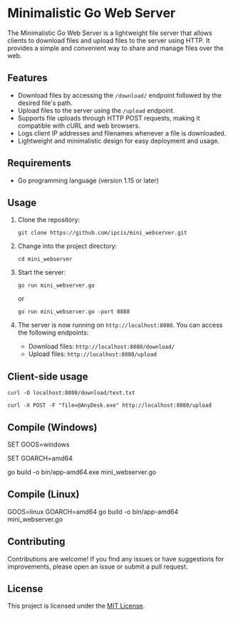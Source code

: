 
# Minimalistic Go Web Server

The Minimalistic Go Web Server is a lightweight file server that allows clients to download files and upload files to the server using HTTP. It provides a simple and convenient way to share and manage files over the web.

## Features

- Download files by accessing the `/download/` endpoint followed by the desired file's path.
- Upload files to the server using the `/upload` endpoint.
- Supports file uploads through HTTP POST requests, making it compatible with cURL and web browsers.
- Logs client IP addresses and filenames whenever a file is downloaded.
- Lightweight and minimalistic design for easy deployment and usage.

## Requirements

- Go programming language (version 1.15 or later)

## Usage

1. Clone the repository:

   ```shell
   git clone https://github.com/ipcis/mini_webserver.git
   ```

2. Change into the project directory:

   ```shell
   cd mini_webserver
   ```

3. Start the server:

   ```shell
   go run mini_webserver.go
   ```
   or
     ```shell
   go run mini_webserver.go -port 8888
   ```

4. The server is now running on `http://localhost:8080`. You can access the following endpoints:

   - Download files: `http://localhost:8080/download/`
   - Upload files: `http://localhost:8080/upload`



## Client-side usage
   ```shell
   curl -O localhost:8080/download/test.txt
   ```
   ```shell
   curl -X POST -F "file=@AnyDesk.exe" http://localhost:8080/upload
   ```


## Compile (Windows)
SET GOOS=windows

SET GOARCH=amd64

go build -o bin/app-amd64.exe mini_webserver.go

## Compile (Linux)
GOOS=linux GOARCH=amd64 go build -o bin/app-amd64 mini_webserver.go

## Contributing

Contributions are welcome! If you find any issues or have suggestions for improvements, please open an issue or submit a pull request.

## License

This project is licensed under the [MIT License](LICENSE).



